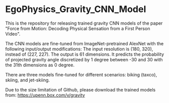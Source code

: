 # EgoPhysics_Gravity_CNN_Model

This is the repository for releasing trained gravity CNN models of the paper "Force from Motion: Decoding Physical Sensation from a First Person Video".


The CNN models are fine-tuned from ImageNet-pretrained AlexNet with the following input/output modifications:
The input resolution is (180, 320), instead of (227, 227).
The output is 61 dimensions. It predicts the probability of projected gravity angle discretized by 1 degree between -30 and 30 with the 31th dimensions as 0 degree.

There are three models fine-tuned for different scenarios: biking (taxco), skiing, and jet-skiing.

Due to the size limitation of Github, please download the trained models from: 
https://upenn.box.com/v/gravity
